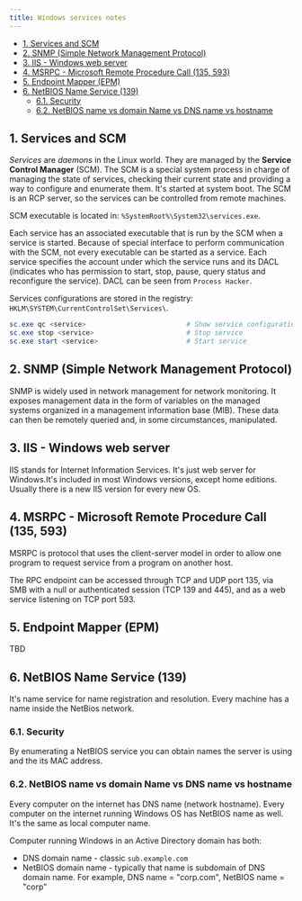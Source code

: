 ```yaml
---
title: Windows services notes
---
```


- [1. Services and SCM](#1-services-and-scm)
- [2. SNMP (Simple Network Management Protocol)](#2-snmp-simple-network-management-protocol)
- [3. IIS - Windows web server](#3-iis---windows-web-server)
- [4. MSRPC - Microsoft Remote Procedure Call (135, 593)](#4-msrpc---microsoft-remote-procedure-call-135-593)
- [5. Endpoint Mapper (EPM)](#5-endpoint-mapper-epm)
- [6. NetBIOS Name Service (139)](#6-netbios-name-service-139)
  - [6.1. Security](#61-security)
  - [6.2. NetBIOS name vs domain Name vs DNS name vs hostname](#62-netbios-name-vs-domain-name-vs-dns-name-vs-hostname)

## 1. Services and SCM
_Services_ are _daemons_ in the Linux world. They are managed by the **Service Control Manager** (SCM). The SCM is a special system process in charge of managing the state of services, checking their current state and providing a way to configure and enumerate them. It's started at system boot. The SCM is an RCP server, so the services can be controlled from remote machines.

SCM executable is located in: `%SystemRoot%\System32\services.exe`.

Each service has an associated executable that is run by the SCM when a service is started. Because of special interface to perform communication with the SCM, not every executable can be started as a service. Each service specifies the account under which the service runs and its DACL (indicates who has permission to start, stop, pause, query status and reconfigure the service). DACL can be seen from `Process Hacker`.

Services configurations are stored in the registry: `HKLM\SYSTEM\CurrentControlSet\Services\`.

```powershell
sc.exe qc <service>                         # Show service configuration
sc.exe stop <service>                       # Stop service
sc.exe start <service>                      # Start service
```

## 2. SNMP (Simple Network Management Protocol)
SNMP is widely used in network management for network monitoring. It exposes management data in the form of variables on the managed systems organized in a management information base (MIB). These data can then be remotely queried and, in some circumstances, manipulated.

## 3. IIS - Windows web server
IIS stands for Internet Information Services. It's just web server for Windows.It's included in most Windows versions, except home editions. Usually there is a new IIS version for every new OS.

## 4. MSRPC - Microsoft Remote Procedure Call (135, 593)
MSRPC is protocol that uses the client-server model in order to allow one program to request service from a program on another host.

The RPC endpoint can be accessed through TCP and UDP port 135, via SMB with a null or authenticated session (TCP 139 and 445), and as a web service listening on TCP port 593.

## 5. Endpoint Mapper (EPM)
TBD

## 6. NetBIOS Name Service (139)
It's name service for name registration and resolution. Every machine has a name inside the NetBios network.

### 6.1. Security
By enumerating a NetBIOS service you can obtain names the server is using and the its MAC address.

### 6.2. NetBIOS name vs domain Name vs DNS name vs hostname
Every computer on the internet has DNS name (network hostname). Every computer on the internet running Windows OS has NetBIOS name as well. It's the same as local computer name.

Computer running Windows in an Active Directory domain has both:

- DNS domain name - classic `sub.example.com`
- NetBIOS domain name - typically that name is subdomain of DNS domain name. For example, DNS name = "corp.com", NetBIOS name = "corp"
